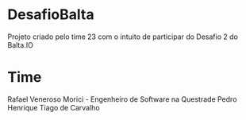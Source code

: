 # DesafioBalta
Projeto criado pelo time 23 com o intuito de participar do Desafio 2 do Balta.IO

# Time
Rafael Veneroso Morici - Engenheiro de Software na Questrade
Pedro Henrique
Tiago de Carvalho

